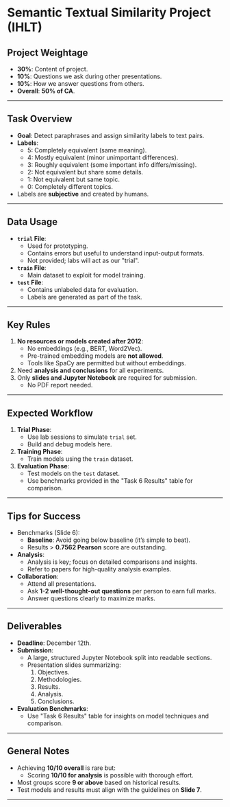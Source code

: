 # Semantic Textual Similarity Project (IHLT)

## Project Weightage
- **30%**: Content of project.
- **10%**: Questions we ask during other presentations.
- **10%**: How we answer questions from others.
- **Overall**: **50% of CA**.

---

## Task Overview
- **Goal**: Detect paraphrases and assign similarity labels to text pairs.
- **Labels**:
  - 5: Completely equivalent (same meaning).
  - 4: Mostly equivalent (minor unimportant differences).
  - 3: Roughly equivalent (some important info differs/missing).
  - 2: Not equivalent but share some details.
  - 1: Not equivalent but same topic.
  - 0: Completely different topics.
- Labels are **subjective** and created by humans.

---

## Data Usage
- **`trial` File**:
  - Used for prototyping.
  - Contains errors but useful to understand input-output formats.
  - Not provided; labs will act as our "trial".
- **`train` File**:
  - Main dataset to exploit for model training.
- **`test` File**:
  - Contains unlabeled data for evaluation.
  - Labels are generated as part of the task.

---

## Key Rules
1. **No resources or models created after 2012**:
   - No embeddings (e.g., BERT, Word2Vec).
   - Pre-trained embedding models are **not allowed**.
   - Tools like SpaCy are permitted but without embeddings.
2. Need **analysis and conclusions** for all experiments.
3. Only **slides and Jupyter Notebook** are required for submission.
   - No PDF report needed.

---

## Expected Workflow
1. **Trial Phase**:
   - Use lab sessions to simulate `trial` set.
   - Build and debug models here.
2. **Training Phase**:
   - Train models using the `train` dataset.
3. **Evaluation Phase**:
   - Test models on the `test` dataset.
   - Use benchmarks provided in the "Task 6 Results" table for comparison.

---

## Tips for Success
- Benchmarks (Slide 6):
  - **Baseline**: Avoid going below baseline (it’s simple to beat).
  - Results > **0.7562 Pearson** score are outstanding.
- **Analysis**:
  - Analysis is key; focus on detailed comparisons and insights.
  - Refer to papers for high-quality analysis examples.
- **Collaboration**:
  - Attend all presentations.
  - Ask **1-2 well-thought-out questions** per person to earn full marks.
  - Answer questions clearly to maximize marks.

---

## Deliverables
- **Deadline**: December 12th.
- **Submission**:
  - A large, structured Jupyter Notebook split into readable sections.
  - Presentation slides summarizing:
    1. Objectives.
    2. Methodologies.
    3. Results.
    4. Analysis.
    5. Conclusions.
- **Evaluation Benchmarks**:
  - Use "Task 6 Results" table for insights on model techniques and comparison.

---

## General Notes
- Achieving **10/10 overall** is rare but:
  - Scoring **10/10 for analysis** is possible with thorough effort.
- Most groups score **9 or above** based on historical results.
- Test models and results must align with the guidelines on **Slide 7**.

---
